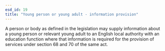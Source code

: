 ```yaml
---
esd_id: 19
title: "Young person or young adult - information provision"
---
```


A person or body as defined in the legislation may supply information about a young person or relevant young adult to an English local authority with an education function where that information is required for the provision of services under section 68 and 70 of the same act.

